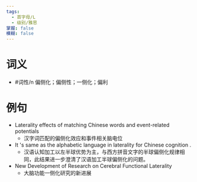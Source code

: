 ```yaml
---
tags:
  - 首字母/L
  - 级别/雅思
掌握: false
模糊: false
---
```

# 词义
- #词性/n  偏侧化；偏侧性；一侧化；偏利
# 例句
- Laterality effects of matching Chinese words and event-related potentials
	- 汉字词匹配的偏侧化效应和事件相关脑电位
- It 's same as the alphabetic language in laterality for Chinese cognition .
	- 汉语认知加工以左半球优势为主，与西方拼音文字的半球偏侧化规律相同，此结果进一步澄清了汉语加工半球偏侧化的问题。
- New Development of Research on Cerebral Functional Laterality
	- 大脑功能一侧化研究的新进展

